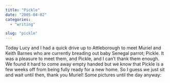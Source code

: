 ```yaml
---
title: "Pickle"
date: "2005-04-02"
categories:
  - "writing"

slug: "pickle"
---
```


Today Lucy and I had a quick drive up to Attleborough to meet Muriel and Keith Barnes who are currently breading out baby Senegal parrot; Pickle.
It was a pleasure to meet them, and Pickle, and I can’t thank them enough. We found it hard to come away empty handed but we know that Pickle is a few weeks off from being fully ready for a new home. So I guess we just sit and wait until then, thank you Muriel!
Some pictures until the day anyway:
<!-- [![Pickle](/images/pickle1.jpg)](https://www.shibbyonline.co.uk/wp-content/images/pickle1.jpg) -->
<!-- [![Pickle](/images/pickle2.jpg)](https://www.shibbyonline.co.uk/wp-content/images/pickle2.jpg) -->
<!-- [![Pickle](/images/pickle3.jpg)](https://www.shibbyonline.co.uk/wp-content/images/pickle3.jpg) -->
